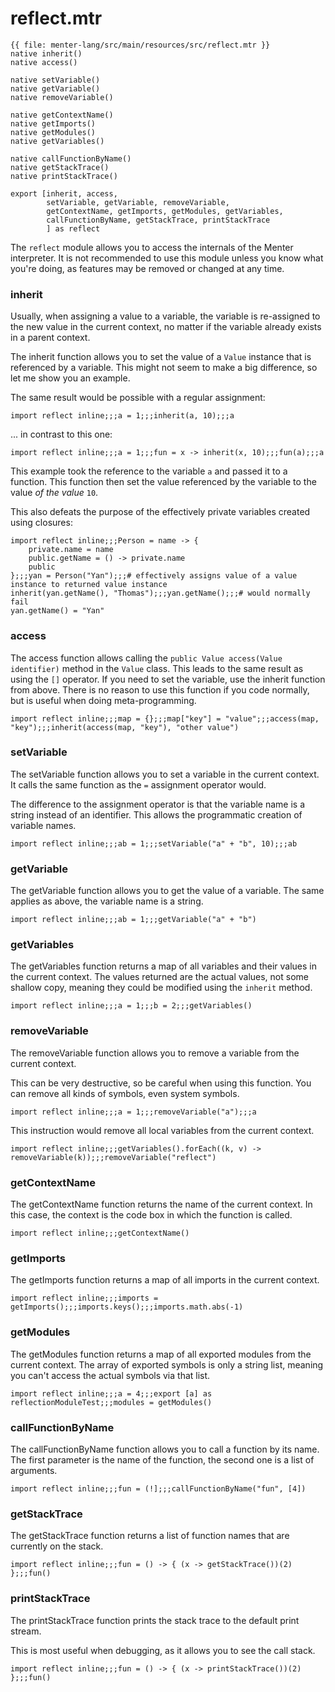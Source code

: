 # reflect.mtr

```static
{{ file: menter-lang/src/main/resources/src/reflect.mtr }}
native inherit()
native access()

native setVariable()
native getVariable()
native removeVariable()

native getContextName()
native getImports()
native getModules()
native getVariables()

native callFunctionByName()
native getStackTrace()
native printStackTrace()

export [inherit, access,
        setVariable, getVariable, removeVariable,
        getContextName, getImports, getModules, getVariables,
        callFunctionByName, getStackTrace, printStackTrace
        ] as reflect
```

The `reflect` module allows you to access the internals of the Menter interpreter.
It is not recommended to use this module unless you know what you're doing, as features may be removed or changed at
any time.

### inherit

Usually, when assigning a value to a variable, the variable is re-assigned to the new value in the current context,
no matter if the variable already exists in a parent context.

The inherit function allows you to set the value of a `Value` instance that is referenced by a variable.
This might not seem to make a big difference, so let me show you an example.

The same result would be possible with a regular assignment:

```result=null;;;1;;;10;;;10
import reflect inline;;;a = 1;;;inherit(a, 10);;;a
```

... in contrast to this one:

```result=null;;;1;;;(x) -> { inherit(x, 10); };;;10;;;10
import reflect inline;;;a = 1;;;fun = x -> inherit(x, 10);;;fun(a);;;a
```

This example took the reference to the variable `a` and passed it to a function.
This function then set the value referenced by the variable to the value _of the value_ `10`.

This also defeats the purpose of the effectively private variables created using closures:

```result=null;;;(name) -> { private.name = name; public.getName = () -> { private.name; }; public; };;;{getName: () -> { private.name; }};;;Thomas;;;Thomas;;;Cannot assign to yan.getName()
import reflect inline;;;Person = name -> {
    private.name = name
    public.getName = () -> private.name
    public
};;;yan = Person("Yan");;;# effectively assigns value of a value instance to returned value instance
inherit(yan.getName(), "Thomas");;;yan.getName();;;# would normally fail
yan.getName() = "Yan"
```

### access

The access function allows calling the `public Value access(Value identifier)` method in the `Value` class.
This leads to the same result as using the `[]` operator.
If you need to set the variable, use the inherit function from above.
There is no reason to use this function if you code normally, but is useful when doing meta-programming.

```result=null;;;[];;;value;;;value;;;other value
import reflect inline;;;map = {};;;map["key"] = "value";;;access(map, "key");;;inherit(access(map, "key"), "other value")
```

### setVariable

The setVariable function allows you to set a variable in the current context.
It calls the same function as the `=` assignment operator would.

The difference to the assignment operator is that the variable name is a string instead of an identifier.
This allows the programmatic creation of variable names.

```result=null;;;1;;;null;;;10
import reflect inline;;;ab = 1;;;setVariable("a" + "b", 10);;;ab
```

### getVariable

The getVariable function allows you to get the value of a variable. The same applies as above, the variable name is a
string.

```result=null;;;1;;;1
import reflect inline;;;ab = 1;;;getVariable("a" + "b")
```

### getVariables

The getVariables function returns a map of all variables and their values in the current context.
The values returned are the actual values, not some shallow copy,
meaning they could be modified using the `inherit` method.

```result=null;;;1;;;2;;;{a: 1, b: 2}
import reflect inline;;;a = 1;;;b = 2;;;getVariables()
```

### removeVariable

The removeVariable function allows you to remove a variable from the current context.

This can be very destructive, so be careful when using this function. You can remove all kinds of symbols, even system
symbols.

```result=null;;;1;;;null;;;Cannot resolve symbol 'a' on [a]
import reflect inline;;;a = 1;;;removeVariable("a");;;a
```

This instruction would remove all local variables from the current context.

```static
import reflect inline;;;getVariables().forEach((k, v) -> removeVariable(k));;;removeVariable("reflect")
```

### getContextName

The getContextName function returns the name of the current context. In this case, the context is the code box in which
the function is called.

```result=null;;;codebox-318239
import reflect inline;;;getContextName()
```

### getImports

The getImports function returns a map of all imports in the current context.

```result=null;;;{system: {print: <<lambda>>, getProperty: <<lambda>>, getEnv: <<lambda>>, sleep: <<lambda>>}, ...;;;[system, math, reflect];;;1
import reflect inline;;;imports = getImports();;;imports.keys();;;imports.math.abs(-1)
```

### getModules

The getModules function returns a map of all exported modules from the current context.
The array of exported symbols is only a string list, meaning you can't access the actual symbols via that list.

```result=null;;;4;;;null;;;[reflectionModuleTest]---id=reflectionModuleTest-1
import reflect inline;;;a = 4;;;export [a] as reflectionModuleTest;;;modules = getModules()
```

### callFunctionByName

The callFunctionByName function allows you to call a function by its name.
The first parameter is the name of the function, the second one is a list of arguments.

```result=null;;;<<lambda>>;;;24
import reflect inline;;;fun = (!];;;callFunctionByName("fun", [4])
```

### getStackTrace

The getStackTrace function returns a list of function names that are currently on the stack.

```result=null;;;() -> { ((x) -> { getStackTrace(); })(2); };;;[fun, ((x) -> { getStackTrace(); })]
import reflect inline;;;fun = () -> { (x -> getStackTrace())(2) };;;fun()
```

### printStackTrace

The printStackTrace function prints the stack trace to the default print stream.

This is most useful when debugging, as it allows you to see the call stack.

```result=null;;;() -> { ((x) -> { printStackTrace(); })(2); };;;[fun, ((x) -> { printStackTrace(); })]
import reflect inline;;;fun = () -> { (x -> printStackTrace())(2) };;;fun()
```
